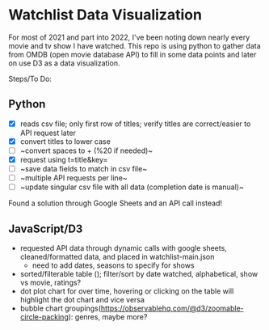 # Watchlist Data Visualization

For most of 2021 and part into 2022, I've been noting down nearly every movie and tv show I have watched. This repo is using python to gather data from OMDB (open movie database API) to fill in some data points and later on use D3 as a data visualization. 

Steps/To Do:

## Python
- [x] reads csv file; only first row of titles; verify titles are correct/easier to API request later 
- [x] convert titles to lower case
- [ ] ~convert spaces to + (%20 if needed)~
- [x] request using t=title&key= 
- [ ] ~save data fields to match in csv file~
- [ ] ~multiple API requests per line~
- [ ] ~update singular csv file with all data (completion date is manual)~

Found a solution through Google Sheets and an API call instead!

## JavaScript/D3
- requested API data through dynamic calls with google sheets, cleaned/formatted data, and placed in watchlist-main.json
  - need to add dates, seasons to specify for shows
- sorted/filterable table (); filter/sort by date watched, alphabetical, show vs movie, ratings? 
- dot plot chart for over time, hovering or clicking on the table will highlight the dot chart and vice versa
- bubble chart groupings(https://observablehq.com/@d3/zoomable-circle-packing): genres, maybe more? 